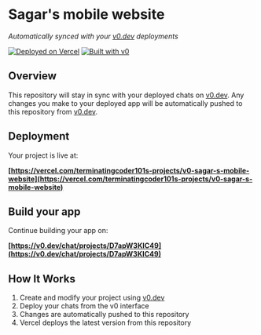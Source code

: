 # Sagar's mobile website

*Automatically synced with your [v0.dev](https://v0.dev) deployments*

[![Deployed on Vercel](https://img.shields.io/badge/Deployed%20on-Vercel-black?style=for-the-badge&logo=vercel)](https://vercel.com/terminatingcoder101s-projects/v0-sagar-s-mobile-website)
[![Built with v0](https://img.shields.io/badge/Built%20with-v0.dev-black?style=for-the-badge)](https://v0.dev/chat/projects/D7apW3KIC49)

## Overview

This repository will stay in sync with your deployed chats on [v0.dev](https://v0.dev).
Any changes you make to your deployed app will be automatically pushed to this repository from [v0.dev](https://v0.dev).

## Deployment

Your project is live at:

**[https://vercel.com/terminatingcoder101s-projects/v0-sagar-s-mobile-website](https://vercel.com/terminatingcoder101s-projects/v0-sagar-s-mobile-website)**

## Build your app

Continue building your app on:

**[https://v0.dev/chat/projects/D7apW3KIC49](https://v0.dev/chat/projects/D7apW3KIC49)**

## How It Works

1. Create and modify your project using [v0.dev](https://v0.dev)
2. Deploy your chats from the v0 interface
3. Changes are automatically pushed to this repository
4. Vercel deploys the latest version from this repository
